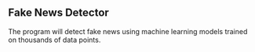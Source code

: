 ## Fake News Detector
The program will detect fake news using machine learning models trained on thousands of data points.
